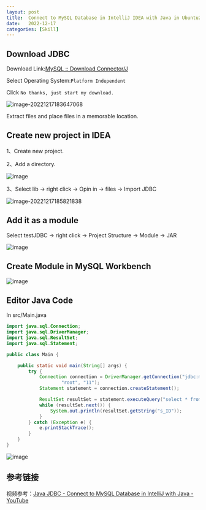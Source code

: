 ```yaml
---
layout:	post
title:	Connect to MySQL Database in IntelliJ IDEA with Java in Ubuntu20.04
date:	2022-12-17
categories:	[Skill]
---
```


## Download JDBC

Download Link:[MySQL :: Download Connector/J](https://dev.mysql.com/downloads/connector/j/)

Select Operating System:`Platform Independent`

Click `No thanks, just start my download.`

![image-20221217183647068](/home/hhm/.config/Typora/typora-user-images/image-20221217183647068.png)

Extract files and place files in a memorable location.

## Create new project in IDEA

1、Create new project.

2、Add a directory.

![image](https://user-images.githubusercontent.com/88172940/208238034-cd1e9607-7583-414f-8676-95d1aa786083.png)

3、Select lib -> right click -> Opin in -> files -> Import JDBC

![image-20221217185821838](/home/hhm/.config/Typora/typora-user-images/image-20221217185821838.png)

## Add it as a module

Select testJDBC -> right click -> Project Structure -> Module -> JAR

![image](https://user-images.githubusercontent.com/88172940/208238807-3e2f3e17-bda4-4f9c-ba28-028dbc204e79.png)

## Create Module in MySQL Workbench

![image](https://user-images.githubusercontent.com/88172940/208275952-20b837eb-ce52-4b05-82e6-d41ddb8baaae.png)



## Editor Java Code

In src/Main.java

```java
import java.sql.Connection;
import java.sql.DriverManager;
import java.sql.ResultSet;
import java.sql.Statement;

public class Main {

    public static void main(String[] args) {
        try {
            Connection connection = DriverManager.getConnection("jdbc:mysql://localhost:3306/book",
                    "root", "11");
            Statement statement = connection.createStatement();

            ResultSet resultSet = statement.executeQuery("select * from advisor");
            while (resultSet.next()) {
                System.out.println(resultSet.getString("s_ID"));
            }
        } catch (Exception e) {
            e.printStackTrace();
        }
    }
}
```

![image](https://user-images.githubusercontent.com/88172940/208275957-dd694371-8f71-47ee-8aa2-31e90c04c4a4.png)

## 参考链接

视频参考：[Java JDBC - Connect to MySQL Database in IntelliJ with Java - YouTube](https://www.youtube.com/watch?v=e8g9eNnFpHQ)